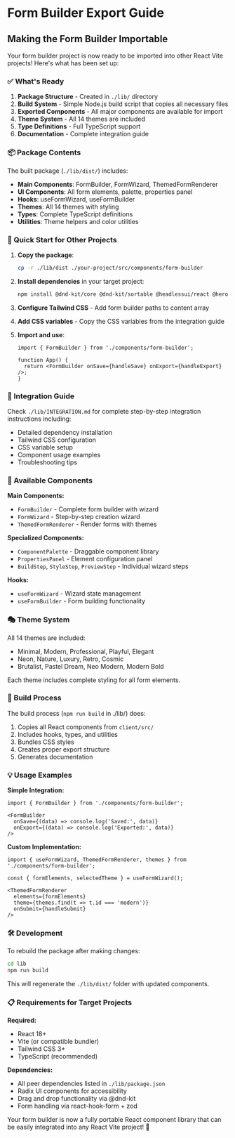 # Form Builder Export Guide

## Making the Form Builder Importable

Your form builder project is now ready to be imported into other React Vite projects! Here's what has been set up:

### ✅ What's Ready

1. **Package Structure** - Created in `./lib/` directory
2. **Build System** - Simple Node.js build script that copies all necessary files
3. **Exported Components** - All major components are available for import
4. **Theme System** - All 14 themes are included
5. **Type Definitions** - Full TypeScript support
6. **Documentation** - Complete integration guide

### 📦 Package Contents

The built package (`./lib/dist/`) includes:

- **Main Components**: FormBuilder, FormWizard, ThemedFormRenderer
- **UI Components**: All form elements, palette, properties panel
- **Hooks**: useFormWizard, useFormBuilder
- **Themes**: All 14 themes with styling
- **Types**: Complete TypeScript definitions
- **Utilities**: Theme helpers and color utilities

### 🚀 Quick Start for Other Projects

1. **Copy the package**:
   ```bash
   cp -r ./lib/dist ./your-project/src/components/form-builder
   ```

2. **Install dependencies** in your target project:
   ```bash
   npm install @dnd-kit/core @dnd-kit/sortable @headlessui/react @heroicons/react @radix-ui/react-dialog @radix-ui/react-label class-variance-authority clsx lucide-react react-hook-form zod framer-motion
   ```

3. **Configure Tailwind CSS** - Add form builder paths to content array
4. **Add CSS variables** - Copy the CSS variables from the integration guide
5. **Import and use**:
   ```tsx
   import { FormBuilder } from './components/form-builder';
   
   function App() {
     return <FormBuilder onSave={handleSave} onExport={handleExport} />;
   }
   ```

### 📖 Integration Guide

Check `./lib/INTEGRATION.md` for complete step-by-step integration instructions including:

- Detailed dependency installation
- Tailwind CSS configuration
- CSS variable setup
- Component usage examples
- Troubleshooting tips

### 🎨 Available Components

**Main Components:**
- `FormBuilder` - Complete form builder with wizard
- `FormWizard` - Step-by-step creation wizard
- `ThemedFormRenderer` - Render forms with themes

**Specialized Components:**
- `ComponentPalette` - Draggable component library
- `PropertiesPanel` - Element configuration panel
- `BuildStep`, `StyleStep`, `PreviewStep` - Individual wizard steps

**Hooks:**
- `useFormWizard` - Wizard state management
- `useFormBuilder` - Form building functionality

### 🎭 Theme System

All 14 themes are included:
- Minimal, Modern, Professional, Playful, Elegant
- Neon, Nature, Luxury, Retro, Cosmic
- Brutalist, Pastel Dream, Neo Modern, Modern Bold

Each theme includes complete styling for all form elements.

### 🔧 Build Process

The build process (`npm run build` in ./lib/) does:

1. Copies all React components from `client/src/`
2. Includes hooks, types, and utilities
3. Bundles CSS styles
4. Creates proper export structure
5. Generates documentation

### 💡 Usage Examples

**Simple Integration:**
```tsx
import { FormBuilder } from './components/form-builder';

<FormBuilder 
  onSave={(data) => console.log('Saved:', data)}
  onExport={(data) => console.log('Exported:', data)}
/>
```

**Custom Implementation:**
```tsx
import { useFormWizard, ThemedFormRenderer, themes } from './components/form-builder';

const { formElements, selectedTheme } = useFormWizard();

<ThemedFormRenderer
  elements={formElements}
  theme={themes.find(t => t.id === 'modern')}
  onSubmit={handleSubmit}
/>
```

### 🛠 Development

To rebuild the package after making changes:

```bash
cd lib
npm run build
```

This will regenerate the `./lib/dist/` folder with updated components.

### 📋 Requirements for Target Projects

**Required:**
- React 18+
- Vite (or compatible bundler)
- Tailwind CSS 3+
- TypeScript (recommended)

**Dependencies:**
- All peer dependencies listed in `./lib/package.json`
- Radix UI components for accessibility
- Drag and drop functionality via @dnd-kit
- Form handling via react-hook-form + zod

Your form builder is now a fully portable React component library that can be easily integrated into any React Vite project! 🎉